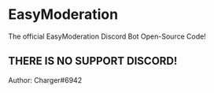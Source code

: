 # EasyModeration
The official EasyModeration Discord Bot Open-Source Code!

## THERE IS NO SUPPORT DISCORD! ##

Author: Charger#6942

